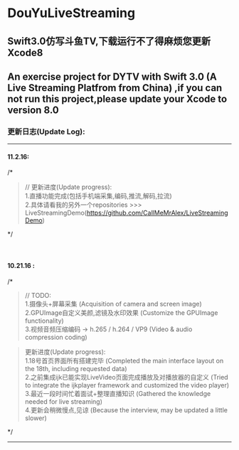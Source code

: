# DouYuLiveStreaming
## Swift3.0仿写斗鱼TV,下载运行不了得麻烦您更新Xcode8<br>
## An exercise project for DYTV with Swift 3.0 (A Live Streaming Platfrom from China) ,if you can not run this project,please update your Xcode to version 8.0 <br>
### 更新日志(Update Log):<br>
-----------------------------------------------------------  
#### 11.2.16: <br>
/*<br>
>// 更新进度(Update progress):<br>
  1.直播功能完成(包括手机端采集,编码,推流,解码,拉流)<br>
  2.具体请看我的另外一个repositories >>> LiveStreamingDemo(https://github.com/CallMeMrAlex/LiveStreamingDemo)<br>
>

  
*/<br>
<br>
<br>
#### 10.21.16 :  <br>
/*<br>
>// TODO:<br>
  1.摄像头+屏幕采集 (Acquisition of camera and screen image)<br>
  2.GPUImage自定义美颜,滤镜及水印效果 (Customize the GPUImage functionality)<br>
  3.视频音频压缩编码 -> h.265 / h.264 / VP9 (Video & audio compression coding)<br>

>更新进度(Update progress):<br>
  1.18号首页界面所有搭建完毕 (Completed the main interface layout on the 18th, including requested data)<br>
  2.之前集成ijk已能实现LiveVideo页面完成播放及对播放器的自定义 (Tried to integrate the ijkplayer framework and customized the video player)<br>
  3.最近一段时间忙着面试+整理直播知识 (Gathered the knowledge needed for live streaming)<br>
  4.更新会稍微慢点,见谅 (Because the interview, may be updated a little slower)<br>
  
*/<br>

-----------------------------------------------------------
